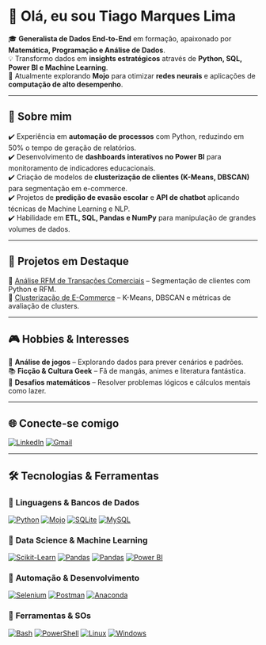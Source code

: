 # 👋 Olá, eu sou **Tiago Marques Lima**  

🎓 **Generalista de Dados End-to-End** em formação, apaixonado por **Matemática, Programação e Análise de Dados**.  
💡 Transformo dados em **insights estratégicos** através de **Python, SQL, Power BI e Machine Learning**.  
🚀 Atualmente explorando **Mojo** para otimizar **redes neurais** e aplicações de **computação de alto desempenho**.  

---

## 🚀 **Sobre mim**  
✔️ Experiência em **automação de processos** com Python, reduzindo em 50% o tempo de geração de relatórios.  
✔️ Desenvolvimento de **dashboards interativos no Power BI** para monitoramento de indicadores educacionais.  
✔️ Criação de modelos de **clusterização de clientes (K-Means, DBSCAN)** para segmentação em e-commerce.  
✔️ Projetos de **predição de evasão escolar** e **API de chatbot** aplicando técnicas de Machine Learning e NLP.  
✔️ Habilidade em **ETL, SQL, Pandas e NumPy** para manipulação de grandes volumes de dados.  

---

## 📂 **Projetos em Destaque**  
🔹 [Análise RFM de Transações Comerciais](https://github.com/Ogarit/Analise_Exploratoria_RFM_Transacoes_Comerciais) – Segmentação de clientes com Python e RFM.  
🔹 [Clusterização de E-Commerce](https://github.com/Ogarit/Clusteriza-o_e_Analise_de_Dados_de_um_E-Commerce) – K-Means, DBSCAN e métricas de avaliação de clusters.  

---

## 🎮 **Hobbies & Interesses**  
🎯 **Análise de jogos** – Explorando dados para prever cenários e padrões.  
📚 **Ficção & Cultura Geek** – Fã de mangás, animes e literatura fantástica.  
🧠 **Desafios matemáticos** – Resolver problemas lógicos e cálculos mentais como lazer.  

---

## 🌐 **Conecte-se comigo**  
[![LinkedIn](https://skillicons.dev/icons?i=linkedin)](https://www.linkedin.com/in/tiago-marques-lima/)
[![Gmail](https://skillicons.dev/icons?i=gmail)](mailto:tiagomarqueslima203@gmail.com)  

---

## 🛠️ **Tecnologias & Ferramentas**  

### 🔹 **Linguagens & Bancos de Dados**  
[![Python](https://skillicons.dev/icons?i=py)](https://docs.python.org/3/)
[![Mojo](https://go-skill-icons.vercel.app/api/icons?i=mojo)](https://docs.modular.com/mojo/manual)
[![SQLite](https://skillicons.dev/icons?i=sqlite)](https://www.sqlite.org/docs.html)
[![MySQL](https://skillicons.dev/icons?i=mysql)](https://dev.mysql.com/doc/)  

### 🔹 **Data Science & Machine Learning**  
[![Scikit-Learn](https://skillicons.dev/icons?i=sklearn)](https://scikit-learn.org/stable/user_guide.html)
[![Pandas](https://go-skill-icons.vercel.app/api/icons?i=pandas)](https://pandas.pydata.org/docs)
[![Pandas](https://go-skill-icons.vercel.app/api/icons?i=numpy)](https://numpy.org/doc/stable)
[![Power BI](https://go-skill-icons.vercel.app/api/icons?i=pbi)](https://learn.microsoft.com/pt-br/power-bi)

### 🔹 **Automação & Desenvolvimento**  
[![Selenium](https://skillicons.dev/icons?i=selenium)](https://www.selenium.dev/documentation/)
[![Postman](https://skillicons.dev/icons?i=postman)](https://learning.postman.com/docs/introduction/overview/)
[![Anaconda](https://skillicons.dev/icons?i=anaconda)](https://docs.anaconda.com)  

### 🔹 **Ferramentas & SOs**  
[![Bash](https://skillicons.dev/icons?i=bash)](https://www.gnu.org/savannah-checkouts/gnu/bash/manual/bash.html)
[![PowerShell](https://skillicons.dev/icons?i=powershell)](https://learn.microsoft.com/en-us/powershell/)
[![Linux](https://skillicons.dev/icons?i=linux)](https://docs.kernel.org)
[![Windows](https://skillicons.dev/icons?i=windows)](https://learn.microsoft.com/pt-br/windows/)  

